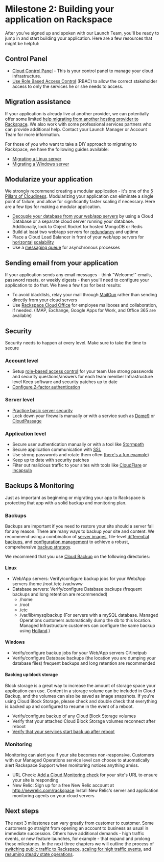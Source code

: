 

# Milestone 2: Building your application on Rackspace

After you've signed up and spoken with our Launch Team, you'll be ready to jump in and start building your application. Here are a few resources that might be helpful:

## Control Panel  

* [Cloud Control Panel](http://www.rackspace.com/knowledge_center/article/introducing-the-rackspace-cloud-control-panel) - This is your control panel to manage your cloud infrastructure.
* [Use Role Based Access Control](http://www.rackspace.com/knowledge_center/article/overview-role-based-access-control-rbac) (RBAC) to allow the correct stakeholder access to only the services he or she needs to access.


## Migration assistance

If your application is already live at another provider, we can potentially offer some limited [help migrating from another hosting provider to Rackspace](https://www.rackspace.com/migration). We also work with some professional services partners who can provide additional help. Contact your Launch Manager or Account Team for more information.

For those of you who want to take a DIY approach to migrating to Rackspace, we have the following guides available:

* [Migrating a Linux server](http://www.rackspace.com/knowledge_center/article/prepare-to-migrate-a-linux-server)
* [Migrating a Windows server](http://www.rackspace.com/knowledge_center/article/prepare-to-migrate-a-windows-server)

## Modularize your application

We strongly recommend creating a modular application - it's one of the [5 Pillars of Cloudiness](https://community.rackspace.com/products/f/54/t/4496). Modularizing your application can eliminate a single point of failure, and allow for significantly faster scaling if necessary. Here are a few tips for making a modular application.

* [Decouple your database from your web/app servers](http://www.rackspace.com/blog/fundamentals-of-cloud-architecture-the-seed-config-video/) by using a Cloud Database or a separate cloud server running your database. Additionally, look to Object Rocket for hosted MongoDB or Redis
* Build at least two web/app servers for [redundancy](http://www.rackspace.com/knowledge_center/article/protection-against-and-recovery-from-host-server-down-hsd-issue) and uptime
* Place a Cloud Load Balancer in front of your web/app servers for [horizontal](http://www.rackspace.com/blog/pillars-of-cloudiness-no-3-scaling-horizontally/) [scalability](http://www.rackspace.com/blog/examining-horizontal-scaling-google-hangout-recap/)
* Use a [messaging queue](https://developer.rackspace.com/blog/using-message-queues-in-cloud-applications/) for asynchronous processes

## Sending email from your application

If your application sends any email messages - think "Welcome!" emails, password resets, or weekly digests - then you'll need to configure your application to do that. We have a few tips for best results:

* To avoid blacklists, relay your mail through [MailGun](http://www.rackspace.com/knowledge_center/article/configuring-mailgun-for-your-website) rather than sending directly from your cloud servers
* Use [Rackspace Cloud Office](https://www.rackspace.com/email-hosting) for employee mailboxes and collaboration, if needed. (IMAP, Exchange, Google Apps for Work, and Office 365 are available)

## Security

Security needs to happen at every level. Make sure to take the time to secure

### Account level

* Setup [role-based access control](http://www.rackspace.com/knowledge_center/article/overview-role-based-access-control-rbac) for your team Use strong passwords and security questions/answers for each team member Infrastructure level Keep software and security patches up to date
* [Configure 2-factor authentication](http://www.rackspace.com/knowledge_center/article/multi-factor-authentication-from-the-cloud-control-panel)

### Server level

* [Practice basic server security](http://www.rackspace.com/knowledge_center/article/basic-cloud-server-security)  
* Lock down your firewalls manually or with a service such as [Dome9](http://www.dome9.com/) or [CloudPassage](https://www.cloudpassage.com/)

### Application level

* Secure user authentication manually or with a tool like [Stormpath](https://stormpath.com/)
* Secure application communication with [SSL](https://community.rackspace.com/products/f/18/t/55)
* Use strong passwords and rotate them often ([here's a fun example](https://xkcd.com/936/))
* Keep up to date with security patches
* Filter out malicious traffic to your sites with tools like [CloudFlare](https://www.cloudflare.com/) or [Incapsula](https://www.incapsula.com/)


## Backups & Monitoring

Just as important as beginning or migrating your app to Rackspace is protecting that app with a solid backup and monitoring plan.  

### Backups
Backups are important if you need to restore your site should a server fail for any reason. There are many ways to backup your site and content. We recommend using a combination of [server images](http://www.rackspace.com/knowledge_center/article/create-an-image-of-a-server-and-restore-a-server-from-a-saved-image), file-level [differential backups](http://www.rackspace.com/knowledge_center/article/rackspace-cloud-backup-create-a-backup-0), and [configuration management](https://developer.rackspace.com/blog/devops-automation-series-images-vs-config-management/) to achieve a robust, comprehensive [backup strategy](http://www.rackspace.com/blog/backup-strategies-for-cloud-web-apps-google-hangout-recap/).

We recommend that you use [Cloud Backup](http://www.rackspace.com/cloud/backup) on the following directories:

#### Linux

* Web/App servers: Verify/configure backup jobs for your Web/App servers /home /root /etc /var/www
* Database servers: Verify/configure Database backups (frequent backups and long retention are recommended)
  * /home
  * /root
  * /etc
  * /var/lib/mysqlbackup (For servers with a mySQL database. Managed Operations customers automatically dump the db to this location. Managed Infrastructure customers can configure the same backup using [Holland](https://community.rackspace.com/products/f/54/t/1638).)

#### Windows

* Verify/configure backup jobs for your Web/App servers C:\inetpub
* Verify/configure Database backups (the location you are dumping your database files) frequent backups and long retention are recommended

#### Backing up block storage

Block storage is a great way to increase the amount of storage space your application can use. Content in a storage volume can be included in Cloud Backup, and the volumes can also be saved as image snapshots. If you're using Cloud Block Storage, please check and double check that everything is backed up and configured to resume in the event of a reboot.

* Verify/configure backup of any Cloud Block Storage volumes
* Verify that your attached Cloud Block Storage volumes reconnect after reboot
* [Verify that your services start back up after reboot](https://community.rackspace.com/products/f/54/t/4319)


### Monitoring  

Monitoring can alert you if your site becomes non-responsive.  Customers with our Managed Operations service level can choose to atuomatically alert Rackspace Support when monitoring notices anything amiss.

* URL Check: [Add a Cloud Monitoring check](http://www.rackspace.com/knowledge_center/article/creating-a-monitoring-check-using-the-cloud-control-panel) for your site's URL to ensure your site is responding
* New Relic: Sign up for a free New Relic account at http://newrelic.com/rackspace Install New Relic's server and application monitoring agents on your cloud servers

## Next steps

The next 3 milestones can vary greatly from customer to customer. Some customers go straight from opening an account to business as usual in immediate succession. Others have additional demands - high traffic events, or new feature launches, for example - that expand and prolong these milestones. In the next three chapters we will outline the process of [switching public traffic to Rackspace](chapters/GettingStarted_1.md), [scaling for high traffic events](chapters/GettingStarted_1.md), and [resuming steady state operations](chapters/GettingStarted_1.md).
